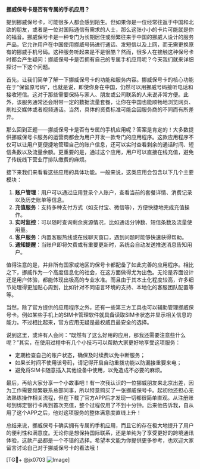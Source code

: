 **挪威保号卡是否有专属的手机应用？**

提到挪威保号卡，可能很多人都会感到陌生。但如果你是一位经常往返于中国和北欧的朋友，或者是一位对国际通信有需求的人士，那么这张小小的卡片可能就是你的福音。挪威保号卡是一种专门为长期居住或频繁往来于中国的挪威人设计的服务产品，它允许用户在中国使用挪威号码进行通话、发短信以及上网，而无需更换原有的挪威手机号码。这种服务听起来是不是很酷？然而，很多人在接触这种保号卡时都会产生疑问：挪威保号卡是否拥有自己的专属手机应用呢？今天我们就来详细探讨一下这个问题。

首先，让我们简单了解一下挪威保号卡的功能和服务内容。挪威保号卡的核心功能在于“保留原号码”，也就是说，即使你身在中国，仍然可以用挪威号码接听电话和接收短信。这对于那些需要保持与家人、朋友或公司联系的人来说非常方便。此外，该服务通常还会附带一定的数据流量套餐，让你在中国也能顺畅地浏览网页、刷社交媒体或者视频通话。当然，具体的资费标准可能会因服务商的不同而有所差异。

那么回到正题——挪威保号卡是否有专属的手机应用呢？答案是肯定的！大多数提供挪威保号卡服务的运营商都会为用户开发一款专门的应用程序。这款应用程序不仅可以让用户更便捷地管理自己的账户信息，还可以实时查看剩余的通话时间、短信条数以及流量余额。更重要的是，通过这个应用，用户可以直接在线充值，避免了传统线下营业厅排队缴费的麻烦。

接下来我们来看看这些应用的具体功能。一般来说，这类应用会包含以下几个主要模块：

1. **账户管理**：用户可以通过应用登录个人账户，查看当前的套餐详情、消费记录以及历史账单等信息。
2. **充值服务**：支持多种支付方式（如支付宝、微信等），方便快捷地完成充值操作。
3. **实时监控**：可以随时查询剩余资源情况，比如通话分钟数、短信条数及流量使用量。
4. **客户服务**：内置客服热线或在线聊天窗口，遇到问题时能够快速获得帮助。
5. **通知提醒**：当账户即将欠费或有重要更新时，系统会自动发送推送消息告知用户。

值得注意的是，并非所有国家或地区的保号卡都配备了如此完善的应用程序。相比之下，挪威作为一个高度信息化的社会，在这方面做得尤为出色。无论是界面设计还是用户体验，都能体现出极高的专业水准。而且由于其本土化程度较高，许多细节处理得更加贴心周到，比如针对不同语言环境的支持、本地化的客服团队配置等等。

当然，除了官方提供的应用程序之外，还有一些第三方工具也可以辅助管理挪威保号卡。例如某些手机上的SIM卡管理软件就具备读取SIM卡状态并显示相关信息的能力。不过相比起来，官方应用无疑是最权威且最安全的选择。

说到这里，或许有人会问：“既然有了这么好用的应用，那我还需要注意些什么呢？”其实，在使用过程中有几个小技巧可以帮助大家更好地享受这项服务：

- 定期检查自己的账户状态，确保及时续费以免中断服务；
- 如果长时间不使用该号码，请记得开启自动重拨功能以防漏接重要来电；
- 避免将SIM卡随意插入其他设备中使用，以免造成不必要的麻烦。

最后，再给大家分享一个小故事吧！有一次我认识的一位挪威朋友来北京出差，因为工作需要频繁联系总部同事，所以特意购买了一张挪威保号卡。起初他还担心无法熟练操作相关流程，但在下载了官方APP后才发现一切都很简单直观。从注册账号到绑定银行卡再到首次充值，整个过程仅用了不到十分钟。后来他告诉我，自从用了这个APP之后，他对这项服务的整体满意度直线上升！

总结来说，挪威保号卡确实拥有专属的手机应用，而且它的存在极大地提升了用户的便利性和满意度。无论你是想保持国际联系，还是单纯为了享受更好的跨境通讯体验，这款产品都是一个不错的选择。希望本文能为你提供更多参考，也欢迎大家留言讨论自己对于挪威保号卡的看法哦！

[TG💪+ @jx0703 ![Image](https://github.com/user-attachments/assets/dbca1d08-cadb-493c-b0ec-ad6f7a83f270)]
